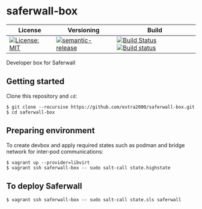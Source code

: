 # saferwall-box

| License | Versioning | Build |
| ------- | ---------- | ----- |
| [![License: MIT](https://img.shields.io/badge/License-MIT-yellow.svg)](https://opensource.org/licenses/MIT) | [![semantic-release](https://img.shields.io/badge/%20%20%F0%9F%93%A6%F0%9F%9A%80-semantic--release-e10079.svg)](https://github.com/semantic-release/semantic-release) | [![Build Status](https://travis-ci.com/extra2000/saferwall-box.svg?branch=master)](https://travis-ci.com/extra2000/saferwall-box) [![Build status](https://ci.appveyor.com/api/projects/status/asfogdp5pkbajp3i/branch/master?svg=true)](https://ci.appveyor.com/project/nikAizuddin/saferwall-box/branch/master) |

Developer box for Saferwall


## Getting started

Clone this repository and `cd`:
```
$ git clone --recursive https://github.com/extra2000/saferwall-box.git
$ cd saferwall-box
```


## Preparing environment

To create devbox and apply required states such as podman and bridge network for inter-pod communications:
```
$ vagrant up --provider=libvirt
$ vagrant ssh saferwall-box -- sudo salt-call state.highstate
```


## To deploy Saferwall

```
$ vagrant ssh saferwall-box -- sudo salt-call state.sls saferwall
```